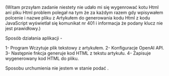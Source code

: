 (Witam przsyłam zadanie niestety nie udało mi się wygenrować kotu Html ani plku Html problem polegał na tym że za każdym razem gdy wpisywałem  polcenie i nazwe pliku z Artykułem do generowania  kodu Html z kodu JavaScript wyświetlał się komunikat nr 401 i informacja że podany klucz nie  jest prawidłowy.)

Sposób działania aplikacji -

1- Program Wczytuje plik tekstowy z artykułem.
2- Konfiguracje OpenAI API.
3- Następnie fnkcja generuje  kod HTML z tekstu artykułu.
4- Zapisuje wygenerowany kod HTML do pliku.

Sposobu urchumienia  nie jestem w stanie podać . 
